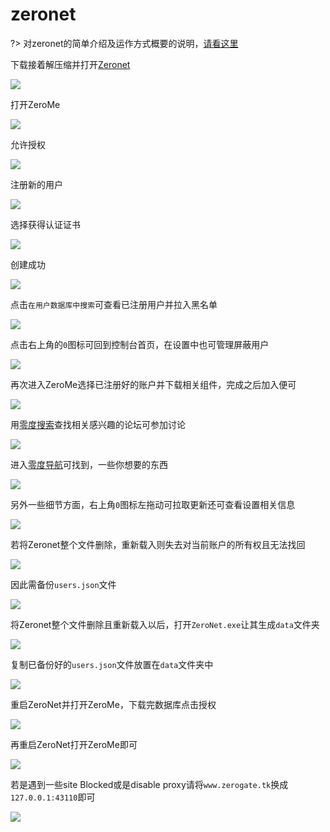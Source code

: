 # zeronet

?> 对zeronet的简单介绍及运作方式概要的说明，[请看这里](append/4zeronet.md)

下载接着解压缩并打开[Zeronet](https://zeronet.io/)

<!-- ![](https://ipfs.io/ipfs/QmfQdYYVi7h4h3LqVWXFZNkxffHBmjKUGmJbEjr4vJETha?3.png) -->

![](https://i.postimg.cc/ZntPk6H7/2018-05-20-213528.png)

打开ZeroMe

<!-- ![](https://ipfs.io/ipfs/QmavvBF5yT6ANDNETqXPsY3PGWhS96v42ZMvz9Zro1Exaq?3.png) -->

![](https://i.postimg.cc/ZR33LCmr/2018-05-20-225824.png)

允许授权

<!-- ![](https://ipfs.io/ipfs/QmeanoM1b4r94RYPj2UD8T7qJ98Gw1guqFPMpxNQA7zuVz?1.png) -->

![](https://i.postimg.cc/CLvZkj83/2018-05-20-230112.png)

注册新的用户

<!-- ![](https://ipfs.io/ipfs/QmYRJSVT3PpfEqN1KZJ8WsU2DLkAczDu4FdWVuiQreksng?2.png) -->

![](https://i.postimg.cc/xdLTxHkT/2018-05-20-230310.png)

选择获得认证证书

<!-- ![](https://ipfs.io/ipfs/QmaKYaN4GqYGxoU75k33Zv6fHdvXaYG6fMDQ9fh3iy8WZX?0.png) -->

![](https://i.postimg.cc/wv0zZk9H/2018-05-20-233227.png)

创建成功

<!-- ![](https://ipfs.io/ipfs/QmP6oMX3FimFeSvx8oJjYgA7uDtfzCAvF65r1j8fm7AjWE?4.png) -->

![](https://i.postimg.cc/6pnXtKBM/2018-05-20-233251.png)

点击`在用户数据库中搜索`可查看已注册用户并拉入黑名单

<!-- ![](https://ipfs.io/ipfs/QmchciRgEmuS48cPw9TxLH4yq25hy39FbD3ciXvckKbgG3?3.png) -->

![](https://i.postimg.cc/HkGqSNbX/2018-05-20-233508.png)

点击右上角的`0`图标可回到控制台首页，在设置中也可管理屏蔽用户

<!-- ![](https://ipfs.io/ipfs/QmP9FKwvRaVmFs9cEEKYGrvAF4kk5zAst79XybrWVD34ZD?4.png) -->

![](https://i.postimg.cc/FHVh0vw7/2018-05-20-233759.png)

再次进入ZeroMe选择已注册好的账户并下载相关组件，完成之后加入便可

<!-- ![](https://ipfs.io/ipfs/Qmc5CHNk6TebUoyByJvobge1EPTaF53WuLXimNb3TpvG7v?0.png) -->

![](https://i.postimg.cc/DyVhDmTS/2018-05-20-234758.png)

用[零度搜索](https://www.zerogate.tk/lingdu.bit)查找相关感兴趣的论坛可参加讨论

<!-- ![](https://ipfs.io/ipfs/QmVr3A3oWBWxPwbUsiD5gj5JBHxcLYzNaMC6oAYL2YC7Pg?2.png) -->

![](https://i.postimg.cc/FKwCRdGc/2018-05-21-000234.png)

进入[零度导航](https://www.zerogate.tk/0123.bit)可找到，一些你想要的东西

<!-- ![](https://ipfs.io/ipfs/QmZPQQPXincSMcDdovrZbjUuxieqsvQyDsuzcXvVBrFi2z?4.png) -->

![](https://i.postimg.cc/XqksQ2Wc/2018-05-21-001320.png)

另外一些细节方面，右上角`0`图标左拖动可拉取更新还可查看设置相关信息

<!-- ![](https://ipfs.io/ipfs/QmTeLqpubB6F9TNyQJ85XaXXsRKK89t7pDUtA9Fn7Jtq67?4.png) -->

![](https://i.postimg.cc/K8HJqk6V/2018-05-21-003643.png)

若将Zeronet整个文件删除，重新载入则失去对当前账户的所有权且无法找回

<!-- ![](https://ipfs.io/ipfs/QmTCjXEepwdu4wUVW1nw66Hve2iURe939TPaBnF4Vsrs1D?4.png) -->

![](https://i.postimg.cc/50M5TwnP/2018-05-21-005027.png)

因此需备份`users.json`文件

<!-- ![](https://ipfs.io/ipfs/QmcFGnNonp269m2Hc6NAAJfE9mhWqFxNfGy7pomcsdhxZu?2.png) -->

![](https://i.postimg.cc/VvZCfMWP/2018-05-21-005403.png)

将Zeronet整个文件删除且重新载入以后，打开`ZeroNet.exe`让其生成`data`文件夹

<!-- ![](https://ipfs.io/ipfs/QmSo7gVZvDC76Ty8D2w7W4hVCD9KHCbk7gzP9EBHVuY6GT?0.png) -->

![](https://i.postimg.cc/QVLjJdXW/2018-05-21-010901.png)

复制已备份好的`users.json`文件放置在`data`文件夹中

<!-- ![](![](https://ipfs.io/ipfs/QmX9q2EzXcUo1g6x8HJv9qqFi3UJvjoQMVmJrXyh6t8j6p?2.png)) -->

![](https://i.postimg.cc/TPkLqgBL/2018-05-21-011154.png)

重启ZeroNet并打开ZeroMe，下载完数据库点击授权

<!-- ![](https://ipfs.io/ipfs/QmdvwoK2cMM8F6UaVGTrq31bS3pZMZ79jUzCoeZnXNnvVb?1.png) -->

![](https://i.postimg.cc/CLjRrWWV/2018-05-21-011848.png)

再重启ZeroNet打开ZeroMe即可

<!-- ![](https://ipfs.io/ipfs/QmUx6vCMPwhcei5D5HomostAgqBgzGXMftUhNcfrrm7rth?2.png) -->

![](https://i.postimg.cc/SNryMqBj/2018-05-21-012112.png)

若是遇到一些site Blocked或是disable proxy请将`www.zerogate.tk`换成`127.0.0.1:43110`即可

<!-- ![](https://ipfs.io/ipfs/QmV9SdqrZCNdWCpCZLBV4MqUkHg36KWN8UJUnChBNi5YLs?1.png) -->

![](https://i.postimg.cc/RZYx70XC/2018-05-20-221304.png)


<!-- 
打开[零度搜索](https://www.zerogate.tk/lingdu.bit)，并查找相关站点

![](https://raw.githubusercontent.com/hoodiearon/fq-book/master/docs/images/2018-05-20_220806.png)

将`https://www.zerogate.tk`替换成`http://127.0.0.1`

![](https://raw.githubusercontent.com/hoodiearon/fq-book/master/docs/images/2018-05-20_221304.png)

打开站点并设置大小限制到100MB

![](https://raw.githubusercontent.com/hoodiearon/fq-book/master/docs/images/2018-05-20_222037.png)

进入站点

![](https://raw.githubusercontent.com/hoodiearon/fq-book/master/docs/images/2018-05-20_222425.png)

复制特征码

![](https://raw.githubusercontent.com/hoodiearon/fq-book/master/docs/images/2018-05-20_223125.png)

在特征码前加入 `magnet:?xt=urn:btih:`指令复制到迅雷下载即可

![](https://raw.githubusercontent.com/hoodiearon/fq-book/master/docs/images/2018-05-20_224907.png) -->



<!-- ### 磁力链结构

magnet ：协议名。

xt ：exact topic的缩写，表示资源定位点。

BTIH：BitTorrent Info Hash表示哈希方法名

dn ：display name的缩写，表示向用户显示的文件名是选填的。

tr ：tracker的缩写，表示tracker服务器的地址也是选填的。

### 文件校验MD5、SHA1值

每个文件都可以用某种算法得到一个验证码，而文件的MD5和SHA1值就是使用相应的特殊的算法对文件数据进行计算而得到的一串字符。因为这种算法反向推算几乎无法实现，所以我们便可以认为一个文件对应着一个特定的MD5、SHA1值。

于是，我们下载文件的时候可以在下载完成之后算出文件的MD5、SHA1值与文件提供者提供的MD5、SHA1值进行比较，如果计算出来的和提供者注明的不匹配，那么你下载的这个文件就是不完整，或是被别人动过手脚的。 -->





